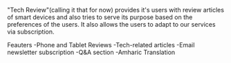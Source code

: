 "Tech Review"(calling it that for now) provides it's users with review articles of smart devices and also tries to serve its purpose based on the preferences of the users. It also allows the users to adapt to our services via subscription.



Feauters
  -Phone and Tablet Reviews
  -Tech-related articles 
  -Email newsletter subscription 
  -Q&A section 
  -Amharic Translation
